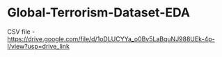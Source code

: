 # Global-Terrorism-Dataset-EDA

CSV file - https://drive.google.com/file/d/1oDLUCYYa_o0Bv5LaBquNJ988UEk-4p-I/view?usp=drive_link
